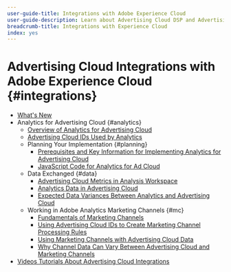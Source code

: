 ```yaml
---
user-guide-title: Integrations with Adobe Experience Cloud
user-guide-description: Learn about Advertising Cloud DSP and Advertising Cloud Search integrations with other Adobe Experience Cloud products and services.
breadcrumb-title: Integrations with Experience Cloud
index: yes
---
```


# Advertising Cloud Integrations with Adobe Experience Cloud {#integrations}
<!--  and Adobe Experience Platform -->

+ [What's New](/help/integrations/home.md)
+ Analytics for Advertising Cloud {#analytics}
    + [Overview of Analytics for Advertising Cloud](/help/integrations/analytics/overview.md)
    + [Advertising Cloud IDs Used by Analytics](/help/integrations/analytics/ids.md)
    + Planning Your Implementation {#planning}
        + [Prerequisites and Key Information for Implementing Analytics for Advertising Cloud](/help/integrations/analytics/prerequisites.md)
        + [JavaScript Code for Analytics for Ad Cloud](/help/integrations/analytics/javascript.md)
    + Data Exchanged {#data}
        + [Advertising Cloud Metrics in Analysis Workspace](/help/integrations/analytics/advertising-cloud-metrics-in-analytics.md)
        + [Analytics Data in Advertising Cloud](/help/integrations/analytics/analytics-data-in-advertising-cloud.md)
        + [Expected Data Variances Between Analytics and Advertising Cloud](/help/integrations/analytics/data-variances.md)
    + Working in Adobe Analytics Marketing Channels {#mc}
        + [Fundamentals of Marketing Channels](/help/integrations/analytics/marketing-channels/mc-overview.md)
        + [Using Advertising Cloud IDs to Create Marketing Channel Processing Rules](/help/integrations/analytics/marketing-channels/mc-ids.md)
        + [Using Marketing Channels with Advertising Cloud Data](/help/integrations/analytics/marketing-channels/mc-ac-data.md)
        + [Why Channel Data Can Vary Between Advertising Cloud and Marketing Channels](/help/integrations/analytics/marketing-channels/mc-data-variances.md)
+ [Videos Tutorials About Advertising Cloud Integrations](https://experienceleague.adobe.com/docs/advertising-cloud-learn/tutorials/overview.html)<!-- rename if the tutorials TOC structure changes -->
